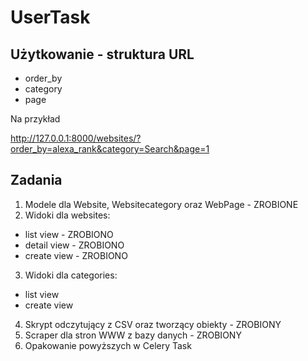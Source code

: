 # UserTask

## Użytkowanie - struktura URL

* order_by
* category
* page

Na przykład

http://127.0.0.1:8000/websites/?order_by=alexa_rank&category=Search&page=1

## Zadania
1. Modele dla Website, Websitecategory oraz WebPage - ZROBIONE
2. Widoki dla websites:
- list view - ZROBIONO
- detail view - ZROBIONO
- create view - ZROBIONO
3. Widoki dla categories:
- list view
- create view
4. Skrypt odczytujący z CSV oraz tworzący obiekty - ZROBIONY
5. Scraper dla stron WWW z bazy danych - ZROBIONY
6. Opakowanie powyższych w Celery Task
